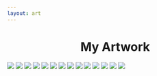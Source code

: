 ```yaml
---
layout: art
---
```


<!--
<div class="boxes">
<p class="box1">
<a href="/art/Elementary">Elementary Art</a>
<img class = "cool" src="/img/art2.jpg">
</p>
-->

<!--

<p class="box2">
<a href="/art/HIghSchool">HighSchool Art</a>
<img class = "cool" src="/img/art3.jpg"/>
</p>

<!--
</div>
-->

<center><h1>My Artwork</h1></center>

<div class="gallery">
    <img src ="/img/lamp.jpeg">
     <img src ="/img/pumpkin.jpg">
    <img src ="/img/Mandala.jpg">
    <img src ="/img/eagle.jpg">
    <img src="/img/barn.jpg">
    <img src="/img/bottle.jpg">
    <img src="/img/car.jpg">
    <img src="/img/mann.jpg">
    <img src="/img/self.jpg">
    <img src ="/img/green.jpg">
    <img src ="/img/eye.jpg">
    <img src="/img/still.jpg">
    <img src="/img/monticello.jpg">
     <img src="/img/guitar.jpg">
    
</div>
